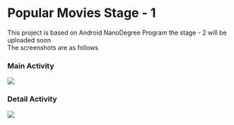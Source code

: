 # Popular Movies Stage - 1<br>
This project is based on Android NanoDegree Program the stage - 2 will be uploaded soon<br>
The screenshots are as follows<br>
### Main Activity<br>
<img src="https://raw.githubusercontent.com/horizon733/PopularMovies/master/screenshots/s1.jpg"><br>
### Detail Activity<br>
<img src="screenshots/s2.jpg">
